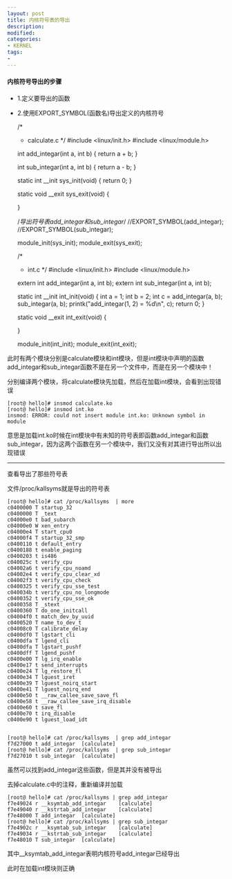 ```yaml
---
layout: post
title: 内核符号表的导出
description:  
modified: 
categories: 
- KERNEL
tags:
- 
---
```


#### 内核符号导出的步骤
- 1.定义要导出的函数
- 2.使用EXPORT_SYMBOL(函数名)导出定义的内核符号


	/*
	* calculate.c
	*/
	#include <linux/init.h>
	#include <linux/module.h>
	
	int add_integar(int a, int b)
	{
		return a + b;
	}
	
	int sub_integar(int a, int b)
	{
		return a - b;
	}
	
	static int __init sys_init(void)
	{
		return 0;
	}
	
	static void __exit sys_exit(void)
	{
		
	}

	/*导出符号表add_integar和sub_integar*/
	//EXPORT_SYMBOL(add_integar);
	//EXPORT_SYMBOL(sub_integar);
	
	module_init(sys_init);
	module_exit(sys_exit);
	
	/*
	* int.c
	*/
	#include <linux/init.h>
	#include <linux/module.h>
	
	extern int add_integar(int a, int b);
	extern int sub_integar(int a, int b);
	
	
	static int __init int_init(void)
	{
		int a = 1;
		int b = 2;
		int c = add_integar(a, b);
		sub_integar(a, b);
		printk("add_integar(1, 2) = %d\n", c);
		return 0;
	}
	
	static void __exit int_exit(void)
	{
		
	}
	
	module_init(int_init);
	module_exit(int_exit);


此时有两个模块分别是calculate模块和int模块，但是int模块中声明的函数add_integar和sub_integar函数不是在另一个文件中，而是在另一个模块中！

分别编译两个模块，将calculate模块先加载，然后在加载int模块，会看到出现错误
	
	[root@ hello]# insmod calculate.ko 
	[root@ hello]# insmod int.ko 
	insmod: ERROR: could not insert module int.ko: Unknown symbol in module

意思是加载int.ko时候在int模块中有未知的符号表即函数add_integar和函数sub_integar，因为这两个函数在另一个模块中，我们又没有对其进行导出所以出现错误


-------------------------------------------------------------------------------

查看导出了那些符号表

文件/proc/kallsyms就是导出的符号表

	[root@ hello]# cat /proc/kallsyms  | more
	c0400000 T startup_32
	c0400000 T _text
	c04000e0 t bad_subarch
	c04000e0 W xen_entry
	c04000e4 T start_cpu0
	c04000f4 T startup_32_smp
	c0400110 t default_entry
	c0400188 t enable_paging
	c0400203 t is486
	c040025c t verify_cpu
	c04002a6 t verify_cpu_noamd
	c04002e4 t verify_cpu_clear_xd
	c04002f3 t verify_cpu_check
	c0400325 t verify_cpu_sse_test
	c040034b t verify_cpu_no_longmode
	c0400352 t verify_cpu_sse_ok
	c0400358 T _stext
	c0400360 T do_one_initcall
	c04004f0 t match_dev_by_uuid
	c0400520 T name_to_dev_t
	c04008c0 T calibrate_delay
	c0400df0 T lgstart_cli
	c0400dfa T lgend_cli
	c0400dfa T lgstart_pushf
	c0400dff T lgend_pushf
	c0400e00 T lg_irq_enable
	c0400e17 t send_interrupts
	c0400e24 T lg_restore_fl
	c0400e34 T lguest_iret
	c0400e39 T lguest_noirq_start
	c0400e41 T lguest_noirq_end
	c0400e50 t __raw_callee_save_save_fl
	c0400e58 t __raw_callee_save_irq_disable
	c0400e60 t save_fl
	c0400e70 t irq_disable
	c0400e90 t lguest_load_idt
	

	[root@ hello]# cat /proc/kallsyms  | grep add_integar
	f7d27000 t add_integar	[calculate]
	[root@ hello]# cat /proc/kallsyms  | grep sub_integar
	f7d27010 t sub_integar	[calculate]

虽然可以找到add_integar这些函数，但是其并没有被导出

去掉calculate.c中的注释，重新编译并加载

	[root@ hello]# cat /proc/kallsyms | grep add_integar
	f7e49024 r __ksymtab_add_integar	[calculate]
	f7e49040 r __kstrtab_add_integar	[calculate]
	f7e48000 T add_integar	[calculate]
	[root@ hello]# cat /proc/kallsyms | grep sub_integar
	f7e4902c r __ksymtab_sub_integar	[calculate]
	f7e49034 r __kstrtab_sub_integar	[calculate]
	f7e48010 T sub_integar	[calculate]


其中__ksymtab_add_integar表明内核符号add_integar已经导出

此时在加载int模块则正确
